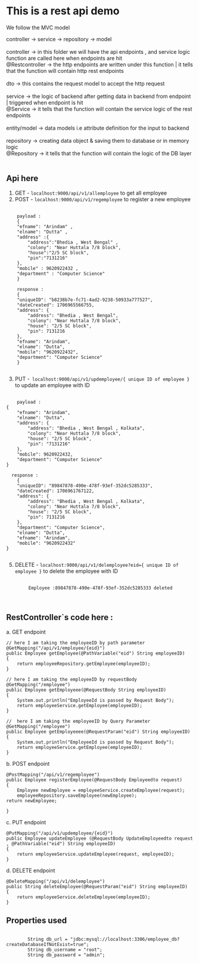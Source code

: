 # This is a rest api demo

<p>We follow the MVC model </p>
<p> controller  → service → repository → model<br/><br/>
controller → in this folder we will have the api endpoints , and service logic function are called here 
when endpoints are hit<br/>
@Restcontroller → the http endpoints are written under this function | it tells that the function
will contain http rest endpoints<br/><br/>
dto → this contains the request model to accept the http request <br/><br/>
service → the logic of backend after getting data in backend from endpoint | triggered when endpoint is hit <br/>
@Service → it tells that the function will contain the service logic of the rest endpoints <br/><br/>
entity/model → data models i.e attribute definition for the input to backend <br/><br/>
repository → creating data object & saving them to  database or in memory logic <br/>
@Repository → it tells that the function will contain the logic of the DB layer<br/><br/>
</p>


## Api here

1. GET - `localhost:9000/api/v1/allemployee`  to get all employee  <br/>
2. POST - `localhost:9000/api/v1/regemployee`  to register a new employee <br/>

<pre>
  <code>
    payload :
    {
	"efname": "Arindam" ,
    "elname": "Dutta" ,
    "address" :{
        "address":"Bhedia , West Bengal" ,
        "colony": "Near Huttala 7/8 block",
        "house":"2/5 SC block",
        "pin":"7131216"
    },
    "mobile" : 9620922432 ,
    "department" : "Computer Science"
    }

    response :
    {
    "uniqueID": "b8238b7e-fc71-4ad2-9238-50933a777527",
    "dateCreated": 1706965566755,
    "address": {
        "address": "Bhedia , West Bengal",
        "colony": "Near Huttala 7/8 block",
        "house": "2/5 SC block",
        "pin": 7131216
    },
    "efname": "Arindam",
    "elname": "Dutta",
    "mobile": "9620922432",
    "department": "Computer Science"
    }
  </code>
</pre>

3. PUT -` localhost:9000/api/v1/updemployee/{ unique ID of employee }`  to update an employee with ID

<pre>
  <code>
    payload :
{
    "efname": "Arindam",
    "elname": "Dutta",
    "address": {
        "address": "Bhedia , West Bengal , Kolkata",
        "colony": "Near Huttala 7/8 block",
        "house": "2/5 SC block",
        "pin": "7131216"
    },
    "mobile": 9620922432,
    "department": "Computer Science"
}

  response :
    {
    "uniqueID": "89847878-490e-478f-93ef-352dc5285333",
    "dateCreated": 1706961767122,
    "address": {
        "address": "Bhedia , West Bengal , Kolkata",
        "colony": "Near Huttala 7/8 block",
        "house": "2/5 SC block",
        "pin": 7131216
    },
    "department": "Computer Science",
    "elname": "Dutta",
    "efname": "Arindam",
    "mobile": "9620922432"
}
  </code>
</pre>

 
5. DELETE  -  `localhost:9000/api/v1/delemployee?eid={ unique ID of employee }`  to delete the employee with ID
    <pre>
      <code>
        Employee :89847878-490e-478f-93ef-352dc5285333 deleted
      </code>
    </pre>

## RestController`s code here :
a. GET endpoint

    // here I am taking the employeeID by path parameter    
    @GetMapping("/api/v1/employee/{eid}")
    public Employee getEmployee(@PathVariable("eid") String employeeID)
    {
        return employeeRepository.getEmployee(employeeID);
    }

    // here I am taking the employeeID by requestBody
    @GetMapping("/employee")
    public Employee getEmployeee(@RequestBody String employeeID)
    {
        System.out.println("EmployeeId is passed by Request Body");
        return employeeService.getEmployee(employeeID);
    }

    //  here I am taking the employeeID by Query Parameter
    @GetMapping("/employee")
    public Employee getEmployeeee(@RequestParam("eid") String employeeID)
    {
        System.out.println("EmployeeId is passed by Request Body");
        return employeeService.getEmployee(employeeID);
    }


b. POST endpoint

    @PostMapping("/api/v1/regemployee")                                                
    public Employee registerEmployee(@RequestBody Employeedto request)
    {
        Employee newEmployee = employeeService.createEmployee(request);
        employeeRepository.saveEmployee(newEmployee);
    return newEmployee;

    }

c. PUT endpoint

    @PutMapping("/api/v1/updemployee/{eid}")
    public Employee updateEmployee (@RequestBody UpdateEmployeedto request , @PathVariable("eid") String employeeID)
    {
        return employeeService.updateEmployee(request, employeeID);
    }

d. DELETE endpoint

    @DeleteMapping("/api/v1/delemployee")
    public String deleteEmployee(@RequestParam("eid") String employeeID)
    {
        return employeeService.deleteEmployee(employeeID);
    }

## Properties used
<pre>
<code>
        String db_url = "jdbc:mysql://localhost:3306/employee_db?createDatabaseIfNotExist=true";
        String db_username = "root";
        String db_password = "admin";
</code>
</pre>